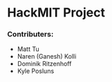 # HackMIT Project

### Contributers: 
- Matt Tu
- Naren (Ganesh) Kolli
- Dominik Ritzenhoff
- Kyle Posluns
